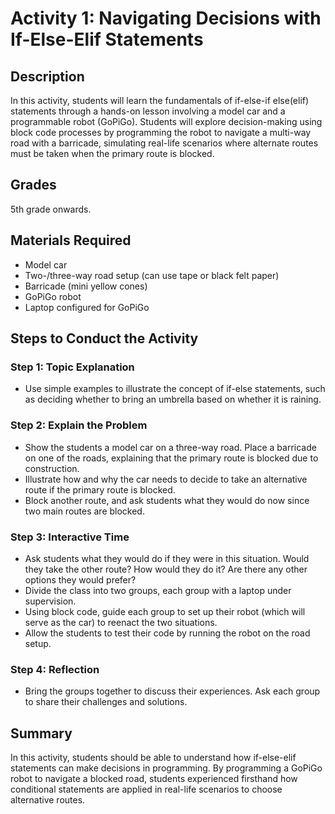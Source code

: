 # Activity 1: Navigating Decisions with If-Else-Elif Statements

## Description

In this activity, students will learn the fundamentals of if-else-if else(elif) statements through a hands-on lesson involving a model car and a programmable robot (GoPiGo). Students will explore decision-making using block code processes by programming the robot to navigate a multi-way road with a barricade, simulating real-life scenarios where alternate routes must be taken when the primary route is blocked.

## Grades

5th grade onwards.

## Materials Required

- Model car
- Two-/three-way road setup (can use tape or black felt paper)
- Barricade (mini yellow cones)
- GoPiGo robot
- Laptop configured for GoPiGo

## Steps to Conduct the Activity

### Step 1: Topic Explanation

- Use simple examples to illustrate the concept of if-else statements, such as deciding whether to bring an umbrella based on whether it is raining.

### Step 2: Explain the Problem

- Show the students a model car on a three-way road. Place a barricade on one of the roads, explaining that the primary route is blocked due to construction.
- Illustrate how and why the car needs to decide to take an alternative route if the primary route is blocked.
- Block another route, and ask students what they would do now since two main routes are blocked.

### Step 3: Interactive Time

- Ask students what they would do if they were in this situation. Would they take the other route? How would they do it? Are there any other options they would prefer?
- Divide the class into two groups, each group with a laptop under supervision.
- Using block code, guide each group to set up their robot (which will serve as the car) to reenact the two situations.
- Allow the students to test their code by running the robot on the road setup.

### Step 4: Reflection

- Bring the groups together to discuss their experiences. Ask each group to share their challenges and solutions.

## Summary

In this activity, students should be able to understand how if-else-elif statements can make decisions in programming. By programming a GoPiGo robot to navigate a blocked road, students experienced firsthand how conditional statements are applied in real-life scenarios to choose alternative routes.
